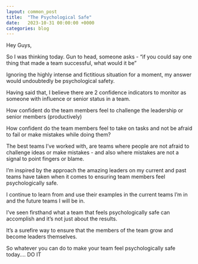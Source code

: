 ```yaml
---
layout: common_post
title:  "The Psychological Safe"
date:   2023-10-31 00:00:00 +0000
categories: blog
---
```


Hey Guys,

So I was thinking today. Gun to head, someone asks - “if you could say one thing that made a team successful, what would it be” 

Ignoring the highly intense and fictitious situation for a moment, my answer would undoubtedly be psychological safety. 

Having said that, I believe there are 2 confidence indicators to monitor as someone with influence or senior status in a team. 

How confident do the team members feel to challenge the leadership or  senior members (productively)

How confident do the team members feel to take on tasks and not be afraid to fail or make mistakes while doing them?

The best teams I’ve worked with, are teams where people are not afraid to challenge ideas or make mistakes - and also where mistakes are not a signal to point fingers or blame. 

I’m inspired by the approach the amazing leaders on my current and past teams have taken when it comes to ensuring team members feel psychologically safe. 

I continue to learn from and use their examples in the current teams I’m in and the future teams I will be in. 

I’ve seen firsthand what a team that feels psychologically safe can accomplish and it’s not just about the results. 

It’s a surefire way to ensure that the members of the team grow and become leaders themselves. 

So whatever you can do to make your team feel psychologically safe today…. DO IT

